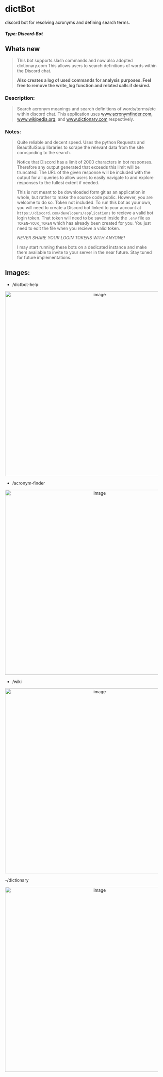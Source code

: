 # dictBot
discord bot for resolving acronyms and defining search terms. 
##### *Type: Discord-Bot*

## Whats new
> This bot supports slash commands and now also adopted dictionary.com
> This allows users to search definitions of words within the Discord chat.
>
> **Also creates a log of used commands for analysis purposes. Feel free to remove the write_log function and related calls if desired.**

### Description:
>Search acronym meanings and search definitions of words/terms/etc within discord chat. This application uses www.acronymfinder.com, www.wikipedia.org, and www.dictionary.com respectively.
>
### Notes:
>Quite reliable and decent speed. Uses the python Requests and BeautifulSoup libraries to scrape the relevant data from the site corospnding to the search.
>
>Notice that Discord has a limit of 2000 characters in bot responses. Therefore any output generated that exceeds this limit will be truncated. The URL of the given response will be included with the output for all queries to allow users to easily navigate to and explore responses to the fullest extent if needed.  
>
>This is not meant to be downloaded form git as an application in whole, but rather to make the source code public. However, you are welcome to do so.
>Token not included. To run this bot as your own, you will need to create a Discord bot linked to your account at `https://discord.com/developers/applications` to recieve a valid bot login token. That token will need to be saved inside the `.env` file as `TOKEN=YOUR_TOKEN` which has already been created for you. You just need to edit the file when you recieve a valid token.
>
>*NEVER SHARE YOUR LOGIN TOKENS WITH ANYONE!*
>
>I may start running these bots on a dedicated instance and make them available to invite to your server in the near future. Stay tuned for future implementations.



## **Images:**
- /dictbot-help
<p align="center">
  <img width="608" alt="image" src="https://github.com/user-attachments/assets/f7b608c0-112f-4706-bf62-3fc143c84f35">


</p>

- /acronym-finder
<p align="center">
  <img width="608" alt="image" src="https://github.com/user-attachments/assets/4ef17478-fc0c-4df3-a8df-94ae2bf1d6dd">


</p>

- /wiki
<p align="center">
  <img width="608" alt="image" src="https://github.com/user-attachments/assets/e9da88eb-e5e2-486b-a28b-65627d0a1e88">


</p>

-/dictionary
<p align="center">
  <img width="608" alt="image" src="https://github.com/user-attachments/assets/5ae6996c-f913-47a1-890e-2d6710a10cb4">


</p>


  

